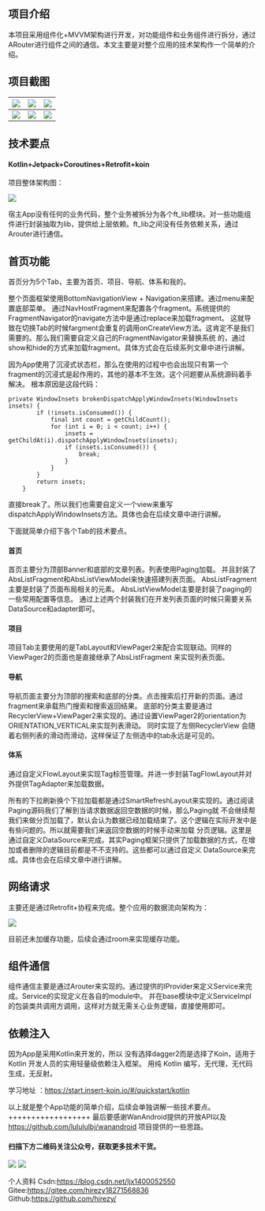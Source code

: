 ## 项目介绍

本项目采用组件化+MVVM架构进行开发，对功能组件和业务组件进行拆分，通过ARouter进行组件之间的通信。本文主要是对整个应用的技术架构作一个简单的介绍。

## 项目截图

![](source/home.png) |![](source/project.png) | ![](source/navigation.png)
:-------------------------:|:-------------------------:|:-------------------------:
![](source/search.png) |![](source/tree.png) | ![](source/webview.png)

## 技术要点

####  Kotlin+Jetpack+Coroutines+Retrofit+koin

项目整体架构图：

![](source/architecture.jpg)

宿主App没有任何的业务代码，整个业务被拆分为各个ft_lib模块。对一些功能组件进行封装抽取为lib，提供给上层依赖。ft_lib之间没有任务依赖关系，通过Arouter进行通信。

## 首页功能
首页分为5个Tab，主要为首页、项目、导航、体系和我的。

整个页面框架使用BottomNavigationView + Navigation来搭建。通过menu来配置底部菜单。
通过NavHostFragment来配置各个fragment。系统提供的FragmentNavigator的navigate方法中是通过replace来加载fragment。
这就导致在切换Tab的时候fargment会重复的调用onCreateView方法。这肯定不是我们需要的。那么我们需要自定义自己的FragmentNavigator来替换系统
的，通过show和hide的方式来加载fragment。具体方式会在后续系列文章中进行讲解。

因为App使用了沉浸式状态栏，那么在使用的过程中也会出现只有第一个fragment的沉浸式是起作用的，其他的基本不生效。这个问题要从系统源码着手解决。
根本原因是这段代码：

```
private WindowInsets brokenDispatchApplyWindowInsets(WindowInsets insets) {
        if (!insets.isConsumed()) {
            final int count = getChildCount();
            for (int i = 0; i < count; i++) {
                insets = getChildAt(i).dispatchApplyWindowInsets(insets);
                if (insets.isConsumed()) {
                    break;
                }
            }
        }
        return insets;
    }
```
直接break了。所以我们也需要自定义一个view来重写dispatchApplyWindowInsets方法。具体也会在后续文章中进行讲解。


下面就简单介绍下各个Tab的技术要点。

#### 首页
首页主要分为顶部Banner和底部的文章列表。列表使用Paging加载。
并且封装了AbsListFragment和AbsListViewModel来快速搭建列表页面。
AbsListFragment主要是封装了页面布局相关的元素。
AbsListViewModel主要是封装了paging的一些常用配置等信息。
通过上述两个封装我们在开发列表页面的时候只需要关系DataSource和adapter即可。

#### 项目
项目Tab主要使用的是TabLayout和ViewPager2来配合实现联动。同样的ViewPager2的页面也是直接继承了AbsListFragment
来实现列表页面。

#### 导航
导航页面主要分为顶部的搜索和底部的分类。点击搜索后打开新的页面。通过fragment来承载热门搜索和搜索返回结果。
底部的分类主要是通过RecyclerView+ViewPager2来实现的。通过设置ViewPager2的orientation为ORIENTATION_VERTICAL来实现列表滑动。
同时实现了左侧RecyclerView 会随着右侧列表的滑动而滑动，这样保证了左侧选中的tab永远是可见的。

#### 体系
通过自定义FlowLayout来实现Tag标签管理。并进一步封装TagFlowLayout并对外提供TagAdapter来加载数据。


所有的下拉刷新换个下拉加载都是通过SmartRefreshLayout来实现的。通过阅读Paging源码我们了解到当请求数据返回空数据的时候，那么Paging就
不会继续帮我们来做分页加载了，默认会认为数据已经加载结束了。这个逻辑在实际开发中是有些问题的。所以就需要我们来返回空数据的时候手动来加载
分页逻辑。这里是通过自定义DataSource来完成。其实Paging框架只提供了加载数据的方式，在增加或者删除的逻辑目前都是不不支持的。这些都可以通过自定义
DataSource来完成。具体也会在后续文章中进行讲解。


## 网络请求
主要还是通过Retrofit+协程来完成。整个应用的数据流向架构为：


![](source/dataFlow.jpg)

目前还未加缓存功能，后续会通过room来实现缓存功能。


## 组件通信

组件通信主要是通过Arouter来实现的。通过提供的IProvider来定义Service来完成。Service的实现定义在各自的module中。
并在base模块中定义ServiceImpl的包装类共调用方调用，这样对方就无需关心业务逻辑，直接使用即可。

## 依赖注入
因为App是采用Kotlin来开发的，所以 没有选择dagger2而是选择了Koin，适用于 Kotlin 开发人员的实用轻量级依赖注入框架。
用纯 Kotlin 编写，无代理，无代码生成，无反射。

学习地址 ：https://start.insert-koin.io/#/quickstart/kotlin

以上就是整个App功能的简单介绍，后续会单独讲解一些技术要点。
++++++++++++++++++
最后要感谢WanAndroid提供的开放API以及
https://github.com/lulululbj/wanandroid 项目提供的一些思路。

#### 扫描下方二维码关注公众号，获取更多技术干货。

![](source/qrcode.jpg)
![](source/serachwx.png)

个人资料
Csdn:https://blog.csdn.net/ljx1400052550
Gitee:https://gitee.com/hirezy18271568836
Github:https://github.com/hirezy/
